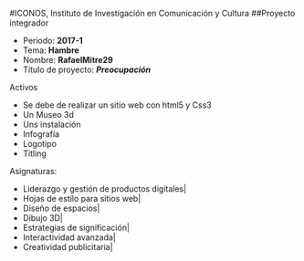 #ICONOS, Instituto de Investigación en Comunicación y Cultura
##Proyecto integrador 
- Periodo: **2017-1**
- Tema: **Hambre**
- Nombre: **RafaelMitre29**
- Título de proyecto: ***Preocupación***

Activos
- Se debe de realizar un sitio web con html5 y Css3
- Un Museo 3d
- Uns instalación
- Infografía
- Logotipo
- Titling

Asignaturas:
- Liderazgo y gestión de productos digitales|
- Hojas de estilo para sitios web|
- Diseño de espacios|
- Dibujo 3D|
- Estrategias de significación|
- Interactividad avanzada|
- Creatividad publicitaria|

